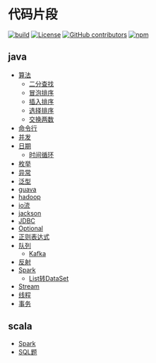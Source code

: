 # 代码片段

[![build](https://github.com/Anduin2017/HowToCook/actions/workflows/build.yml/badge.svg)](https://github.com/Anduin2017/HowToCook/actions/workflows/build.yml)
[![License](https://img.shields.io/github/license/Anduin2017/HowToCook)](./LICENSE)
[![GitHub contributors](https://img.shields.io/github/contributors/Anduin2017/HowToCook)](https://github.com/Anduin2017/HowToCook/graphs/contributors)
[![npm](https://img.shields.io/npm/v/how-to-cook)](https://www.npmjs.com/package/how-to-cook)

## java

- [算法](./java/algorithm)
    - [二分查找](./java/algorithm/BinSearch.java)
    - [冒泡排序](./java/algorithm/BubbleSort.java)
    - [插入排序](./java/algorithm/InsertSort.java)
    - [选择排序](./java/algorithm/SelectSort.java)
    - [交换两数](./java/algorithm/Swap.java)
- [命令行](./java/command)
- [并发](./java/concurrent)
- [日期](./java/date)
    - [时间循环](./java/date/LocalDateTimeTest.java)
- [枚举](./java/enums)
- [异常](./java/exception)
- [泛型](./java/generic)
- [guava](./java/guava)
- [hadoop](./java/hadoop)
- [io流](./java/io)
- [jackson](./java/jackson)
- [JDBC](./java/jdbc)
- [Optional](./java/optional)
- [正则表达式](./java/pattern)
- [队列](./java/queue)
    - [Kafka](./java/queue/kafka)
- [反射](./java/reflex)
- [Spark](./java/spark)
    - [List转DataSet](./java/spark/List2Dataset.java)
- [Stream](./java/stream)
- [线程](./java/thread)
- [事务](./java/transaction)

## scala

- [Spark](./scala/spark)
- [SQL题](./scala/sql)



